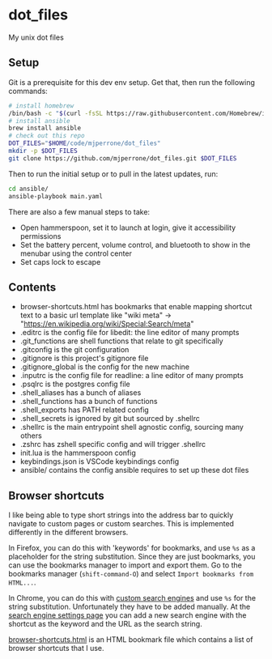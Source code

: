 # dot_files

My unix dot files

## Setup

Git is a prerequisite for this dev env setup. Get that, then run the following commands:

```zsh
# install homebrew
/bin/bash -c "$(curl -fsSL https://raw.githubusercontent.com/Homebrew/install/HEAD/install.sh)"`
# install ansible
brew install ansible
# check out this repo
DOT_FILES="$HOME/code/mjperrone/dot_files"
mkdir -p $DOT_FILES
git clone https://github.com/mjperrone/dot_files.git $DOT_FILES
```

Then to run the initial setup or to pull in the latest updates, run:

```zsh
cd ansible/
ansible-playbook main.yaml
```

There are also a few manual steps to take:

- Open hammerspoon, set it to launch at login, give it accessibility permissions
- Set the battery percent, volume control, and bluetooth to show in the menubar using the control center
- Set caps lock to escape

## Contents

* browser-shortcuts.html has bookmarks that enable mapping shortcut text to a basic url template like "wiki meta" -> "https://en.wikipedia.org/wiki/Special:Search/meta"
* .editrc is the config file for libedit: the line editor of many prompts
* .git_functions are shell functions that relate to git specifically
* .gitconfig is the git configuration
* .gitignore is this project's gitignore file
* .gitignore_global is the config for the new machine
* .inputrc is the config file for readline: a line editor of many prompts
* .psqlrc is the postgres config file
* .shell_aliases has a bunch of aliases
* .shell_functions has a bunch of functions
* .shell_exports has PATH related config
* .shell_secrets is ignored by git but sourced by .shellrc
* .shellrc is the main entrypoint shell agnostic config, sourcing many others
* .zshrc has zshell specific config and will trigger .shellrc
* init.lua is the hammerspoon config
* keybindings.json is VSCode keybindings config
* ansible/ contains the config ansible requires to set up these dot files

## Browser shortcuts

I like being able to type short strings into the address bar to quickly navigate to custom pages or custom searches. This is implemented differently in the different browsers.

In Firefox, you can do this with 'keywords' for bookmarks, and use `%s` as a placeholder for the string substitution. Since they are just bookmarks, you can use the bookmarks manager to import and export them. Go to the bookmarks manager (`shift-command-O`) and select `Import bookmarks from HTML...`.

In Chrome, you can do this with [custom search engines](https://support.google.com/chrome/answer/95426) and use `%s` for the string substitution. Unfortunately they have to be added manually. At the [search engine settings page](chrome://settings/searchEngines) you can add a new search engine with the shortcut as the keyword and the URL as the search string.

[browser-shortcuts.html](browser-shortcuts.html) is an HTML bookmark file which contains a list of browser shortcuts that I use.
